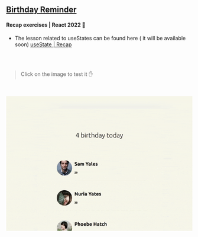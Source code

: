 ## [Birthday Reminder](https://youtu.be/a_7Z7C_JCyo)

#### Recap exercises | React 2022 🍨

- The lesson related to useStates can be found here ( it will be available soon) [useState | Recap](https://github.com/nadiamariduena/react-recap-2022/tree/5-useState-counter)

<br>
<br>

> Click on the image to test it ✋

<br>

[<img src="./src/img/useState-exercises.gif"/>](https://react-use-state-exercises2.netlify.app/)
